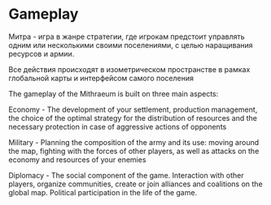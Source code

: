 # Gameplay

Митра - игра в жанре стратегии, где игрокам предстоит управлять одним или несколькими своими поселениями, с целью наращивания ресурсов и армии.

Все действия происходят в изометрическом пространстве в рамках глобальной карты и интерфейсом самого поселения&#x20;



The gameplay of the Mithraeum is built on three main aspects:

Economy - The development of your settlement, production management, the choice of the optimal strategy for the distribution of resources and the necessary protection in case of aggressive actions of opponents

Military - Planning the composition of the army and its use: moving around the map, fighting with the forces of other players, as well as attacks on the economy and resources of your enemies

Diplomacy - The social component of the game. Interaction with other players, organize communities, create or join alliances and coalitions on the global map. Political participation in the life of the game.
